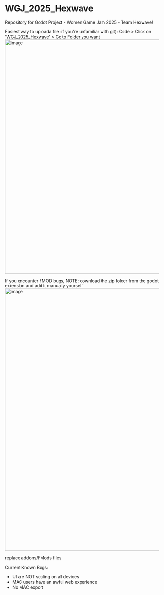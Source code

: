 # WGJ_2025_Hexwave
Repository for Godot Project - Women Game Jam 2025 - Team Hexwave! 

Easiest way to uploada file (if you're unfamiliar with git): 
Code > Click on 'WGJ_2025_Hexwave' > Go to Folder you want
<img width="1876" height="764" alt="image" src="https://github.com/user-attachments/assets/3b240cf4-17e3-42db-820d-320a5ca80739" />


If you encounter FMOD bugs, NOTE: download the zip folder from the godot extension and add it manually yourself 
<img width="1878" height="856" alt="image" src="https://github.com/user-attachments/assets/34a61b53-9399-46f2-83e4-4fffaf2dd9e6" />

replace addons/FMods files 


Current Known Bugs:

- UI are NOT scaling on all devices
- MAC users have an awful web experience
- No MAC export
